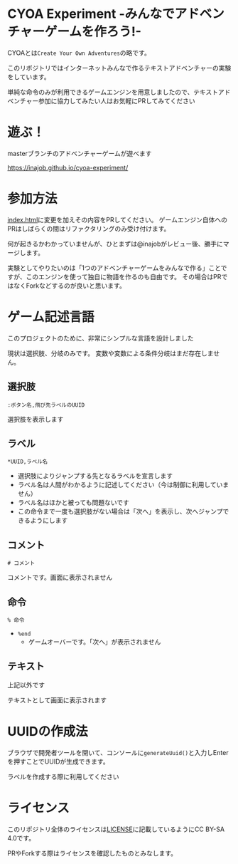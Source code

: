 # CYOA Experiment -みんなでアドベンチャーゲームを作ろう!-

CYOAとは`Create Your Own Adventures`の略です。

このリポジトリではインターネットみんなで作るテキストアドベンチャーの実験をしています。

単純な命令のみが利用できるゲームエンジンを用意しましたので、テキストアドベンチャー参加に協力してみたい人はお気軽にPRしてみてください

# 遊ぶ！

masterブランチのアドベンチャーゲームが遊べます

https://inajob.github.io/cyoa-experiment/

# 参加方法

[index.html](index.html)に変更を加えその内容をPRしてください。
ゲームエンジン自体へのPRはしばらくの間はリファクタリングのみ受け付けます。

何が起きるかわかっていませんが、ひとまずは@inajobがレビュー後、勝手にマージします。

実験としてやりたいのは「1つのアドベンチャーゲームをみんなで作る」ことですが、このエンジンを使って独自に物語を作るのも自由です。
その場合はPRではなくForkなどするのが良いと思います。

# ゲーム記述言語

このプロジェクトのために、非常にシンプルな言語を設計しました

現状は選択肢、分岐のみです。
変数や変数による条件分岐はまだ存在しません。

## 選択肢

`:ボタン名,飛び先ラベルのUUID`

選択肢を表示します

## ラベル

`*UUID,ラベル名`

- 選択肢によりジャンプする先となるラベルを宣言します
- ラベル名は人間がわかるように記述してください（今は制御に利用していません）
- ラベル名はほかと被っても問題ないです
- この命令まで一度も選択肢がない場合は「次へ」を表示し、次へジャンプできるようにします

## コメント

`# コメント`

コメントです。画面に表示されません

## 命令

`% 命令`

- `%end`
  - ゲームオーバーです。「次へ」が表示されません

## テキスト

上記以外です

テキストとして画面に表示されます

# UUIDの作成法

ブラウザで開発者ツールを開いて、コンソールに`generateUuid()`と入力しEnterを押すことでUUIDが生成できます。

ラベルを作成する際に利用してください

# ライセンス

このリポジトリ全体のライセンスは[LICENSE](./LICENSE)に記載しているようにCC BY-SA 4.0です。

PRやForkする際はライセンスを確認したものとみなします。

